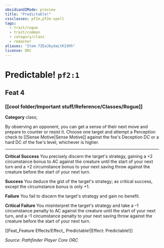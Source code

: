 ```yaml
---
obsidianUIMode: preview
title: "Predictable!"
cssclasses: pf2e,pf2e-spell
tags:
  - trait/rogue
  - trait/common
  - category/class
  - remaster
aliases: "Item.fZEeJbydaLtKIdhh"
license: ORC
---
```

# Predictable! `pf2:1`
## Feat 4
### [[cool folder/Important stuff/Reference/Classes/Rogue]]

**Category** class; 




By observing an opponent, you can get a sense of their next move and prepare to counter or resist it. Choose one target and attempt a Perception check to [[Sense Motive|Sense Motive]] against the foe's Deception DC or a hard DC of the foe's level, whichever is higher.

* * *

**Critical Success** You precisely discern the target's strategy, gaining a +2 circumstance bonus to AC against the creature until the start of your next turn and a +2 circumstance bonus to your next saving throw against the creature before the start of your next turn.

**Success** You deduce the gist of the target's strategy; as critical success, except the circumstance bonus is only +1.

**Failure** You fail to discern the target's strategy and gain no benefit.

**Critical Failure** You misinterpret the target's strategy and take a –1 circumstance penalty to AC against the creature until the start of your next turn, and a –1 circumstance penalty to your next saving throw against the creature before the start of your next turn.

[[Feat_Feature Effects/Effect_ Predictable!|Effect: Predictable!]]

*Source: Pathfinder Player Core*
*ORC*